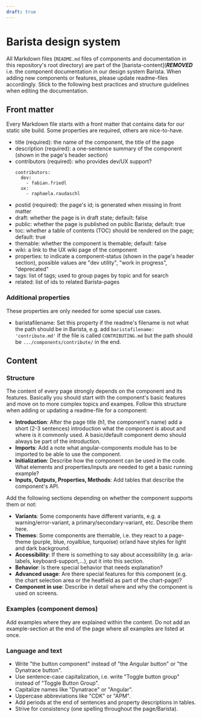 ```yaml
---
draft: true
---
```


# Barista design system

All Markdown files (`README.md` files of components and documentation in this
repository's root directory) are part of the
[barista-content](***REMOVED***
i.e. the component documentation in our design system Barista. When adding new
components or features, please update readme-files accordingly. Stick to the
following best practices and structure guidelines when editing the
documentation.

## Front matter

Every Markdown file starts with a front matter that contains data for our static
site build. Some properties are required, others are nice-to-have.

- title (required): the name of the component, the title of the page
- description (required): a one-sentence summary of the component (shown in the
  page's header section)
- contributors (required): who provides dev/UX support?
  ```
  contributors:
    dev:
      - fabian.friedl
    ux:
      - raphaela.raudaschl
  ```
- postid (required): the page's id; is generated when missing in front matter
- draft: whether the page is in draft state; default: false
- public: whether the page is published on public Barista; default: true
- toc: whether a table of contents (TOC) should be rendered on the page;
  default: true
- themable: whether the component is themable; default: false
- wiki: a link to the UX wiki page of the component
- properties: to indicate a component-status (shown in the page's header
  section), possible values are "dev utility", "work in progress", "deprecated"
- tags: list of tags; used to group pages by topic and for search
- related: list of ids to related Barista-pages

### Additional properties

These properties are only needed for some special use cases.

- baristafilename: Set this property if the readme's filename is not what the
  path should be in Barista, e.g. add `baristafilename: 'contribute.md'` if the
  file is called `CONTRIBUTING.md` but the path should be
  `.../components/contribute/` in the end.

## Content

### Structure

The content of every page strongly depends on the component and its features.
Basically you should start with the component's basic features and move on to
more complex topics and exampes. Follow this structure when adding or updating a
readme-file for a component:

- **Introduction**: After the page title (h1, the component's name) add a short
  (2-3 sentences) introduction what the component is about and where is it
  commonly used. A basic/default component demo should always be part of the
  introduction.
- **Imports**: Add a note what angular-components module has to be imported to
  be able to use the component.
- **Initialization**: Describe how the component can be used in the code. What
  elements and properties/inputs are needed to get a basic running example?
- **Inputs, Outputs, Properties, Methods**: Add tables that describe the
  component's API.

Add the following sections depending on whether the component supports them or
not:

- **Variants**: Some components have different variants, e.g. a
  warning/error-variant, a primary/secondary-variant, etc. Describe them here.
- **Themes**: Some components are themable, i.e. they react to a page-theme
  (purple, blue, royalblue, turquoise) or/and have styles for light and dark
  background.
- **Accessibility**: If there is something to say about accessibliity (e.g.
  aria-labels, keyboard-support,...), put it into this section.
- **Behavior**: Is there special behavior that needs explanation?
- **Advanced usage**: Are there special features for this component (e.g. the
  chart selection area or the heatfield as part of the chart-page)?
- **Component in use**: Describe in detail where and why the component is used
  on screens.

### Examples (component demos)

Add examples where they are explained within the content. Do not add an
example-section at the end of the page where all examples are listed at once.

### Language and text

- Write "the button component" instead of "the Angular button" or "the Dynatrace
  button".
- Use sentence-case capitalization, i.e. write "Toggle button group" instead of
  "Toggle Button Group".
- Capitalize names like "Dynatrace" or "Angular".
- Uppercase abbreviations like "CDK" or "APM".
- Add periods at the end of sentences and property descriptions in tables.
- Strive for consistency (one spelling throughout the page/Barista).
